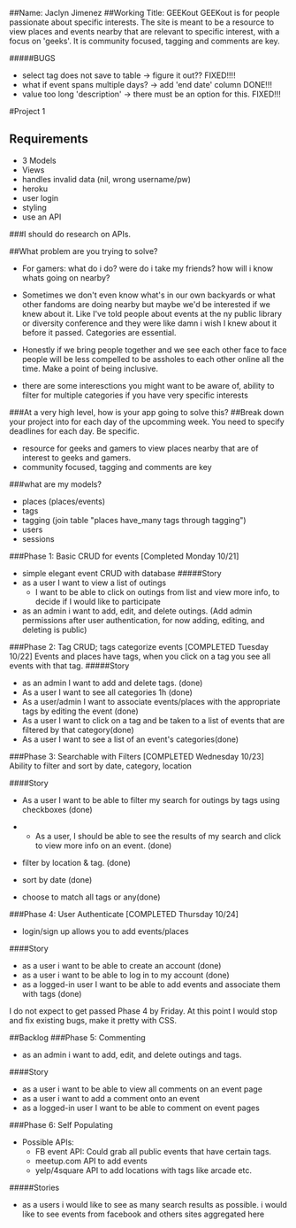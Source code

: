 ##Name: Jaclyn Jimenez
##Working Title: GEEKout
GEEKout is for people passionate about specific interests. The site is meant to be a resource to view places and events nearby that are relevant to specific interest, with a focus on 'geeks'. It is community focused, tagging and comments are key.

#####BUGS

- select tag does not save to table -> figure it out?? FIXED!!!!
- what if event spans multiple days? -> add 'end date' column DONE!!!
- value too long 'description' -> there must be an option for this. FIXED!!!


#Project 1
## Requirements
- 3 Models
- Views
- handles invalid data (nil, wrong username/pw)
- heroku
- user login
- styling
- use an API

###I should do research on APIs.


##What problem are you trying to solve?

- For gamers: what do i do? were do i take my friends? how will i know whats going on nearby?

- Sometimes we don't even know what's in our own backyards or what other fandoms are doing nearby but maybe we'd be interested if we knew about it. Like I've told people about events at the ny public library or diversity conference and they were like damn i wish I knew about it before it passed. Categories are essential.

- Honestly if we bring people together and we see each other face to face people will be less compelled to be assholes to each other online all the time. Make a point of being inclusive.

- there are some interesctions you might want to be aware of, ability to filter for multiple categories if you have very specific interests



###At a very high level, how is your app going to solve this?
##Break down your project into for each day of the upcomming week. You need to specify deadlines for each day. Be specific.

- resource for geeks and gamers to view places nearby that are of interest to geeks and gamers.
- community focused, tagging and comments are key



###what are my models?
- places (places/events)
- tags
- tagging (join table "places have_many tags through tagging")
- users
- sessions

###Phase 1: Basic CRUD for events [Completed Monday 10/21]
- simple elegant event CRUD with database
#####Story
- as a user I want to view a list of outings
	- I want to be able to click on outings from list and view more info, to decide if I would like to participate
- as an admin i want to add, edit, and delete outings. (Add admin permissions after user authentication, for now adding, editing, and deleting is public)

###Phase 2: Tag CRUD; tags categorize events [COMPLETED Tuesday  10/22]
Events and places have tags, when you click on a tag you see all events with that tag.
#####Story
- as an admin I want to add and delete tags. (done)
- As a user I want to see all categories 1h (done)
- As a user/admin I want to associate events/places with the appropriate tags by editing the event (done)
- As a user I want to click on a tag and be taken to a list of events that are filtered by that category(done) 
- As a user I want to see a list of an event's categories(done)

###Phase 3: Searchable with Filters [COMPLETED Wednesday 10/23]
Ability to filter and sort by date, category, location

####Story
- As a user I want to be able to filter my search for outings by tags using checkboxes (done)
- - As a user, I should be able to see the results of my search and click to view more info on an event. (done)

-  filter by location & tag. (done)

-  sort by date (done)

- choose to match all tags or any(done)


###Phase 4: User Authenticate [COMPLETED Thursday 10/24]

- login/sign up allows you to add events/places

####Story
- as a user i want to be able to create an account (done)
- as a user i want to be able to log in to my account (done)
- as a logged-in user I want to be able to add events and associate them with tags (done)

I do not expect to get passed Phase 4 by Friday.
At this point I would stop and fix existing bugs, make it pretty with CSS.

##Backlog
###Phase 5: Commenting
- as an admin i want to add, edit, and delete outings and tags. 

####Story
- as a user i want to be able to view all comments on an event page
- as a user i want to add a comment onto an event
- as a logged-in user I want to be able to comment on event pages 

###Phase 6: Self Populating
- Possible APIs:  
	- FB event API: Could grab all public events that have certain tags.
	- meetup.com API to add events
	- yelp/4square API to add locations with tags like arcade etc.
	
#####Stories
- as a users i would like to see as many search results as possible. i would like to see events from facebook and others sites aggregated here
